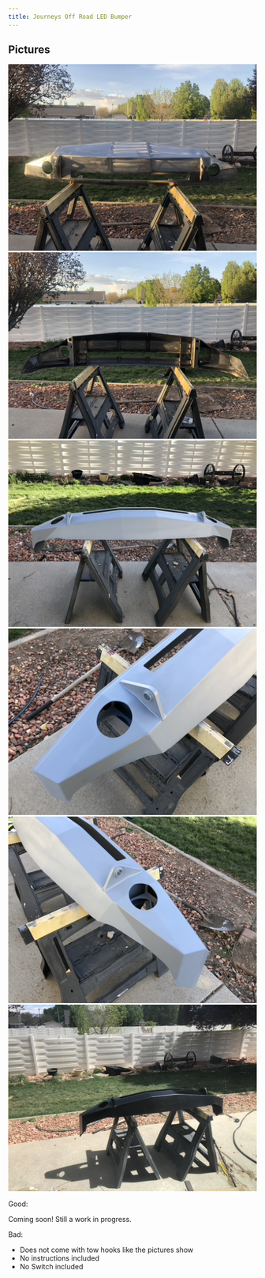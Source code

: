 ```yaml
---
title: Journeys Off Road LED Bumper
---
```


## Pictures
![Astro Van Bumper](/assets/bumper-unfinished-front.jpeg "Unfinished Astro Van bumper, front")
![Astro Van Bumper](/assets/bumper-unfinished-back.jpeg "Unfinished Astro Van bumper, front")
![Astro Van Bumper](/assets/bumper-primer-full.jpeg "Astro Van bumper with primer")
![Astro Van Bumper](/assets/bumper-primer-left-side.jpeg "Astro Van bumper with primer")
![Astro Van Bumper](/assets/bumper-primer-right-side.jpeg "Astro Van bumper with primer")
![Astro Van Bumper](/assets/bumper-painted-1.jpeg "Astro Van bumper painted black, first coat")

Good:

Coming soon! Still a work in progress.

Bad: 

- Does not come with tow hooks like the pictures show
- No instructions included
- No Switch included